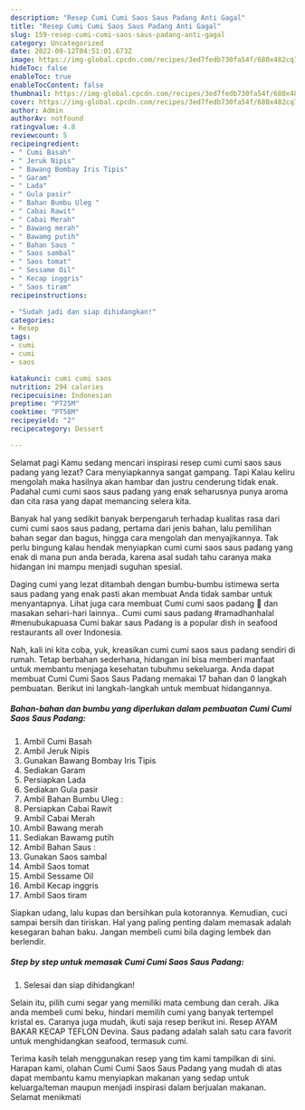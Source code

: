 ```yaml
---
description: "Resep Cumi Cumi Saos Saus Padang Anti Gagal"
title: "Resep Cumi Cumi Saos Saus Padang Anti Gagal"
slug: 159-resep-cumi-cumi-saos-saus-padang-anti-gagal
category: Uncategorized
date: 2022-09-12T04:51:01.673Z
image: https://img-global.cpcdn.com/recipes/3ed7fedb730fa54f/680x482cq70/cumi-cumi-saos-saus-padang-foto-resep-utama.jpg
hideToc: false
enableToc: true
enableTocContent: false
thumbnail: https://img-global.cpcdn.com/recipes/3ed7fedb730fa54f/680x482cq70/cumi-cumi-saos-saus-padang-foto-resep-utama.jpg
cover: https://img-global.cpcdn.com/recipes/3ed7fedb730fa54f/680x482cq70/cumi-cumi-saos-saus-padang-foto-resep-utama.jpg
author: Admin
authorAv: notfound
ratingvalue: 4.8
reviewcount: 5
recipeingredient:
- " Cumi Basah"
- " Jeruk Nipis"
- " Bawang Bombay Iris Tipis"
- " Garam"
- " Lada"
- " Gula pasir"
- " Bahan Bumbu Uleg "
- " Cabai Rawit"
- " Cabai Merah"
- " Bawang merah"
- " Bawamg putih"
- " Bahan Saus "
- " Saos sambal"
- " Saos tomat"
- " Sessame Oil"
- " Kecap inggris"
- " Saos tiram"
recipeinstructions:

- "Sudah jadi dan siap dihidangkan!"
categories:
- Resep
tags:
- cumi
- cumi
- saos

katakunci: cumi cumi saos 
nutrition: 294 calories
recipecuisine: Indonesian
preptime: "PT25M"
cooktime: "PT58M"
recipeyield: "2"
recipecategory: Dessert

---
```



Selamat pagi Kamu sedang mencari inspirasi resep cumi cumi saos saus padang yang lezat? Cara menyiapkannya sangat gampang. Tapi Kalau keliru mengolah maka hasilnya akan hambar dan justru cenderung tidak enak. Padahal cumi cumi saos saus padang yang enak seharusnya punya aroma dan cita rasa yang dapat memancing selera kita.


Banyak hal yang sedikit banyak berpengaruh terhadap kualitas rasa dari cumi cumi saos saus padang, pertama dari jenis bahan, lalu pemilihan bahan segar dan bagus, hingga cara mengolah dan menyajikannya. Tak perlu bingung kalau hendak menyiapkan cumi cumi saos saus padang yang enak di mana pun anda berada, karena asal sudah tahu caranya maka hidangan ini mampu menjadi suguhan spesial.

Daging cumi yang lezat ditambah dengan bumbu-bumbu istimewa serta saus padang yang enak pasti akan membuat Anda tidak sambar untuk menyantapnya. Lihat juga cara membuat Cumi cumi saos padang 🦑 dan masakan sehari-hari lainnya.. Cumi cumi saus padang #ramadhanhalal #menubukapuasa Cumi bakar saus Padang is a popular dish in seafood restaurants all over Indonesia.


Nah, kali ini kita coba, yuk, kreasikan cumi cumi saos saus padang sendiri di rumah. Tetap berbahan sederhana, hidangan ini bisa memberi manfaat untuk membantu menjaga kesehatan tubuhmu sekeluarga. Anda dapat membuat Cumi Cumi Saos Saus Padang memakai 17 bahan dan 0 langkah pembuatan. Berikut ini langkah-langkah untuk membuat hidangannya.

<!--inarticleads1-->

##### Bahan-bahan dan bumbu yang diperlukan dalam pembuatan Cumi Cumi Saos Saus Padang:

1. Ambil  Cumi Basah
1. Ambil  Jeruk Nipis
1. Gunakan  Bawang Bombay Iris Tipis
1. Sediakan  Garam
1. Persiapkan  Lada
1. Sediakan  Gula pasir
1. Ambil  Bahan Bumbu Uleg :
1. Persiapkan  Cabai Rawit
1. Ambil  Cabai Merah
1. Ambil  Bawang merah
1. Sediakan  Bawamg putih
1. Ambil  Bahan Saus :
1. Gunakan  Saos sambal
1. Ambil  Saos tomat
1. Ambil  Sessame Oil
1. Ambil  Kecap inggris
1. Ambil  Saos tiram


Siapkan udang, lalu kupas dan bersihkan pula kotorannya. Kemudian, cuci sampai bersih dan tiriskan. Hal yang paling penting dalam memasak adalah kesegaran bahan baku. Jangan membeli cumi bila daging lembek dan berlendir. 

<!--inarticleads2-->

##### Step by step untuk memasak Cumi Cumi Saos Saus Padang:


1. Selesai dan siap dihidangkan!

Selain itu, pilih cumi segar yang memiliki mata cembung dan cerah. Jika anda membeli cumi beku, hindari memilih cumi yang banyak tertempel kristal es. Caranya juga mudah, ikuti saja resep berikut ini. Resep AYAM BAKAR KECAP TEFLON Devina. Saus padang adalah salah satu cara favorit untuk menghidangkan seafood, termasuk cumi. 

Terima kasih telah menggunakan resep yang tim kami tampilkan di sini. Harapan kami, olahan Cumi Cumi Saos Saus Padang yang mudah di atas dapat membantu kamu menyiapkan makanan yang sedap untuk keluarga/teman maupun menjadi inspirasi dalam berjualan makanan. Selamat menikmati

